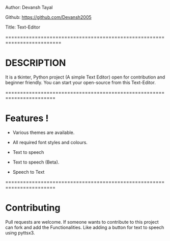 Author: Devansh Tayal

Github: https://github.com/Devansh2005

Title: Text-Editor

=========================================================================

# DESCRIPTION

It is a tkinter, Python project (A simple Text Editor) open for contribution and beginner friendly.
You can start your open-source from this Text-Editor.

=======================================================================

# Features !

- Various themes are available.
- All required font styles and colours.

- Text to speech
- Text to speech (Beta).
- Speech to Text

=======================================================================

# Contributing
Pull requests are welcome. If someone wants to contribute to this project can fork and add the Functionalities. Like adding a button for text to speech using pyttsx3.
